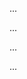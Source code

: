<panel type="danger" header=":trophy: Can communicate with a remote repo :star:" expandable expanded no-close>

<panel type="danger" header=":trophy: Can clone a remote repo :star:" expandable>
  <include src="../../book/gitAndGithub/clone/full.md" />
  <panel header=":trophy: Evidence" expanded>

...

  </panel>
</panel>

<panel type="danger" header=":trophy: Can explain remote repositories :star:" expandable>
  <include src="../../book/revisionControl/remoteRepositories/full.md" />
  <panel header=":trophy: Evidence" expanded>

...

  </panel>
</panel>

<panel type="danger" header=":trophy: Can pull changes from a repo :star:" expandable>
  <include src="../../book/gitAndGithub/pull/full.md" />
  <panel header=":trophy: Evidence" expanded>

...

  </panel>
</panel>

<panel type="danger" header=":trophy: Can push to a remote repo :star:" expandable>
  <include src="../../book/gitAndGithub/push/full.md" />
  <panel header=":trophy: Evidence" expanded>

...

  </panel>
</panel>

</panel>
